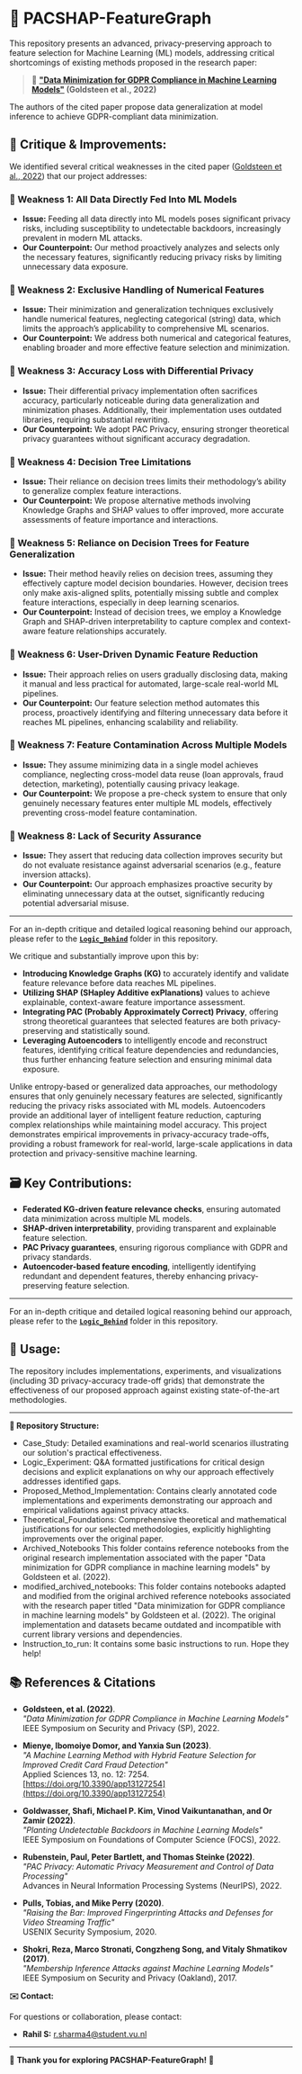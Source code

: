 # 🚀 PACSHAP-FeatureGraph

This repository presents an advanced, privacy-preserving approach to feature selection for Machine Learning (ML) models, addressing critical shortcomings of existing methods proposed in the research paper:

> 📌 **[\"Data Minimization for GDPR Compliance in Machine Learning Models\"](https://doi.org/10.1016/j.cose.2022.102808) (Goldsteen et al., 2022)**

The authors of the cited paper propose data generalization at model inference to achieve GDPR-compliant data minimization.

## 🔎 Critique & Improvements:

We identified several critical weaknesses in the cited paper ([Goldsteen et al., 2022](https://doi.org/10.1016/j.cose.2022.102808)) that our project addresses:

### 🚩 Weakness 1: All Data Directly Fed Into ML Models

- **Issue:** Feeding all data directly into ML models poses significant privacy risks, including susceptibility to undetectable backdoors, increasingly prevalent in modern ML attacks.  
- **Our Counterpoint:** Our method proactively analyzes and selects only the necessary features, significantly reducing privacy risks by limiting unnecessary data exposure.

### 🚩 Weakness 2: Exclusive Handling of Numerical Features

- **Issue:** Their minimization and generalization techniques exclusively handle numerical features, neglecting categorical (string) data, which limits the approach’s applicability to comprehensive ML scenarios.  
- **Our Counterpoint:** We address both numerical and categorical features, enabling broader and more effective feature selection and minimization.

### 🚩 Weakness 3: Accuracy Loss with Differential Privacy

- **Issue:** Their differential privacy implementation often sacrifices accuracy, particularly noticeable during data generalization and minimization phases. Additionally, their implementation uses outdated libraries, requiring substantial rewriting.  
- **Our Counterpoint:** We adopt PAC Privacy, ensuring stronger theoretical privacy guarantees without significant accuracy degradation.

### 🚩 Weakness 4: Decision Tree Limitations

- **Issue:** Their reliance on decision trees limits their methodology’s ability to generalize complex feature interactions.  
- **Our Counterpoint:** We propose alternative methods involving Knowledge Graphs and SHAP values to offer improved, more accurate assessments of feature importance and interactions.


### 🚩 Weakness 5: Reliance on Decision Trees for Feature Generalization

- **Issue:** Their method heavily relies on decision trees, assuming they effectively capture model decision boundaries. However, decision trees only make axis-aligned splits, potentially missing subtle and complex feature interactions, especially in deep learning scenarios.  
- **Our Counterpoint:** Instead of decision trees, we employ a Knowledge Graph and SHAP-driven interpretability to capture complex and context-aware feature relationships accurately.

### 🚩 Weakness 6: User-Driven Dynamic Feature Reduction

- **Issue:** Their approach relies on users gradually disclosing data, making it manual and less practical for automated, large-scale real-world ML pipelines.  
- **Our Counterpoint:** Our feature selection method automates this process, proactively identifying and filtering unnecessary data before it reaches ML pipelines, enhancing scalability and reliability.

### 🚩 Weakness 7: Feature Contamination Across Multiple Models

- **Issue:** They assume minimizing data in a single model achieves compliance, neglecting cross-model data reuse (loan approvals, fraud detection, marketing), potentially causing privacy leakage.  
- **Our Counterpoint:** We propose a pre-check system to ensure that only genuinely necessary features enter multiple ML models, effectively preventing cross-model feature contamination.

### 🚩 Weakness 8: Lack of Security Assurance

- **Issue:** They assert that reducing data collection improves security but do not evaluate resistance against adversarial scenarios (e.g., feature inversion attacks).  
- **Our Counterpoint:** Our approach emphasizes proactive security by eliminating unnecessary data at the outset, significantly reducing potential adversarial misuse.

---

For an in-depth critique and detailed logical reasoning behind our approach, please refer to the **[`Logic_Behind`](./Logic_Behind)** folder in this repository.

We critique and substantially improve upon this by:

- **Introducing Knowledge Graphs (KG)** to accurately identify and validate feature relevance before data reaches ML pipelines.
- **Utilizing SHAP (SHapley Additive exPlanations)** values to achieve explainable, context-aware feature importance assessment.
- **Integrating PAC (Probably Approximately Correct) Privacy**, offering strong theoretical guarantees that selected features are both privacy-preserving and statistically sound.
- **Leveraging Autoencoders** to intelligently encode and reconstruct features, identifying critical feature dependencies and redundancies, thus further enhancing feature selection and ensuring minimal data exposure.

Unlike entropy-based or generalized data approaches, our methodology ensures that only genuinely necessary features are selected, significantly reducing the privacy risks associated with ML models. Autoencoders provide an additional layer of intelligent feature reduction, capturing complex relationships while maintaining model accuracy. This project demonstrates empirical improvements in privacy-accuracy trade-offs, providing a robust framework for real-world, large-scale applications in data protection and privacy-sensitive machine learning.

## 🗃️ Key Contributions:

- **Federated KG-driven feature relevance checks**, ensuring automated data minimization across multiple ML models.
- **SHAP-driven interpretability**, providing transparent and explainable feature selection.
- **PAC Privacy guarantees**, ensuring rigorous compliance with GDPR and privacy standards.
- **Autoencoder-based feature encoding**, intelligently identifying redundant and dependent features, thereby enhancing privacy-preserving feature selection.

---

For an in-depth critique and detailed logical reasoning behind our approach, please refer to the **[`Logic_Behind`](./Logic_Behind)** folder in this repository.


## 🔗 Usage:

The repository includes implementations, experiments, and visualizations (including 3D privacy-accuracy trade-off grids) that demonstrate the effectiveness of our proposed approach against existing state-of-the-art methodologies.

---

**📂 Repository Structure:**

- Case_Study: Detailed examinations and real-world scenarios illustrating our solution's practical effectiveness.
- Logic_Experiment: Q&A formatted justifications for critical design decisions and explicit explanations on why our approach effectively addresses identified gaps.
- Proposed_Method_Implementation: Contains clearly annotated code implementations and experiments demonstrating our approach and empirical validations against privacy attacks.
- Theoretical_Foundations: Comprehensive theoretical and mathematical justifications for our selected methodologies, explicitly highlighting improvements over the original paper.
- Archived_Notebooks This folder contains reference notebooks from the original research implementation associated with the paper "Data minimization for GDPR compliance in machine learning models" by Goldsteen et al. (2022).
- modified_archived_notebooks: This folder contains notebooks adapted and modified from the original archived reference notebooks associated with the research paper titled "Data minimization for GDPR compliance in machine learning models" by Goldsteen et al. (2022). The original implementation and datasets became outdated and incompatible with current library versions and dependencies.
- Instruction_to_run: It contains some basic instructions to run. Hope they help! 



## 📚 References & Citations

- **Goldsteen, et al. (2022)**.  
  *"Data Minimization for GDPR Compliance in Machine Learning Models"*  
  IEEE Symposium on Security and Privacy (SP), 2022.

- **Mienye, Ibomoiye Domor, and Yanxia Sun (2023)**.  
  *"A Machine Learning Method with Hybrid Feature Selection for Improved Credit Card Fraud Detection"*  
  Applied Sciences 13, no. 12: 7254. [https://doi.org/10.3390/app13127254](https://doi.org/10.3390/app13127254)

- **Goldwasser, Shafi, Michael P. Kim, Vinod Vaikuntanathan, and Or Zamir (2022)**.  
  *"Planting Undetectable Backdoors in Machine Learning Models"*  
  IEEE Symposium on Foundations of Computer Science (FOCS), 2022.

- **Rubenstein, Paul, Peter Bartlett, and Thomas Steinke (2022)**.  
  *"PAC Privacy: Automatic Privacy Measurement and Control of Data Processing"*  
  Advances in Neural Information Processing Systems (NeurIPS), 2022.

- **Pulls, Tobias, and Mike Perry (2020)**.  
  *"Raising the Bar: Improved Fingerprinting Attacks and Defenses for Video Streaming Traffic"*  
  USENIX Security Symposium, 2020.

- **Shokri, Reza, Marco Stronati, Congzheng Song, and Vitaly Shmatikov (2017)**.  
  *"Membership Inference Attacks against Machine Learning Models"*  
  IEEE Symposium on Security and Privacy (Oakland), 2017.


**✉️ Contact:**

For questions or collaboration, please contact:

- **Rahil S:** [r.sharma4@student.vu.nl](mailto:r.sharma4@student.vu.nl)

---

🌟 **Thank you for exploring PACSHAP-FeatureGraph!** 🌟

